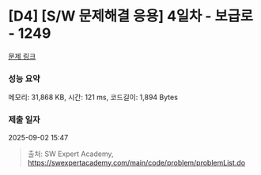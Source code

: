 # [D4] [S/W 문제해결 응용] 4일차 - 보급로 - 1249 

[문제 링크](https://swexpertacademy.com/main/code/problem/problemDetail.do?contestProbId=AV15QRX6APsCFAYD) 

### 성능 요약

메모리: 31,868 KB, 시간: 121 ms, 코드길이: 1,894 Bytes

### 제출 일자

2025-09-02 15:47



> 출처: SW Expert Academy, https://swexpertacademy.com/main/code/problem/problemList.do
